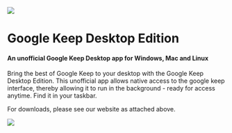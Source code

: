 ![](https://ssl.gstatic.com/keep/icon_192.png)

# Google Keep Desktop Edition

#### An unofficial Google Keep Desktop app for Windows, Mac and Linux

Bring the best of Google Keep to your desktop with the Google Keep Desktop Edition. This unofficial app allows native access to the google keep interface, thereby allowing it to run in the background - ready for access anytime. Find it in your taskbar.

For downloads, please see our website as attached above.

![](https://rhyswilliams.co.za/blog/wp-content/uploads/2017/02/bar-1.png)